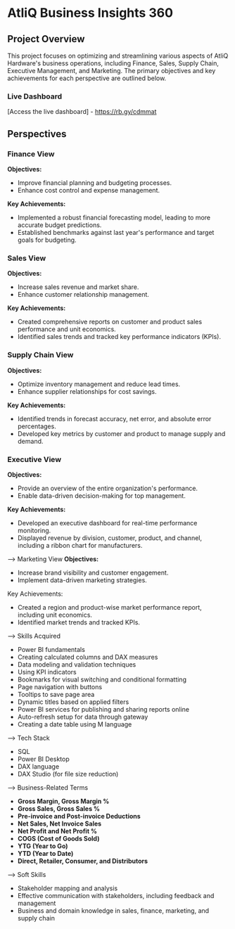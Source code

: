 # AtliQ Business Insights 360

## Project Overview
This project focuses on optimizing and streamlining various aspects of AtliQ Hardware's business operations, including Finance, Sales, Supply Chain, Executive Management, and Marketing. The primary objectives and key achievements for each perspective are outlined below.

### Live Dashboard
[Access the live dashboard] - https://rb.gy/cdmmat 

## Perspectives

### Finance View
**Objectives:**
- Improve financial planning and budgeting processes.
- Enhance cost control and expense management.

**Key Achievements:**
- Implemented a robust financial forecasting model, leading to more accurate budget predictions.
- Established benchmarks against last year's performance and target goals for budgeting.

### Sales View
**Objectives:**
- Increase sales revenue and market share.
- Enhance customer relationship management.

**Key Achievements:**
- Created comprehensive reports on customer and product sales performance and unit economics.
- Identified sales trends and tracked key performance indicators (KPIs).

### Supply Chain View
**Objectives:**
- Optimize inventory management and reduce lead times.
- Enhance supplier relationships for cost savings.

**Key Achievements:**
- Identified trends in forecast accuracy, net error, and absolute error percentages.
- Developed key metrics by customer and product to manage supply and demand.

### Executive View
**Objectives:**
- Provide an overview of the entire organization's performance.
- Enable data-driven decision-making for top management.

**Key Achievements:**
- Developed an executive dashboard for real-time performance monitoring.
- Displayed revenue by division, customer, product, and channel, including a ribbon chart for manufacturers.

--> Marketing View
**Objectives:**
- Increase brand visibility and customer engagement.
- Implement data-driven marketing strategies.

Key Achievements:
- Created a region and product-wise market performance report, including unit economics.
- Identified market trends and tracked KPIs.

--> Skills Acquired
- Power BI fundamentals
- Creating calculated columns and DAX measures
- Data modeling and validation techniques
- Using KPI indicators
- Bookmarks for visual switching and conditional formatting
- Page navigation with buttons
- Tooltips to save page area
- Dynamic titles based on applied filters
- Power BI services for publishing and sharing reports online
- Auto-refresh setup for data through gateway
- Creating a date table using M language

--> Tech Stack
- SQL
- Power BI Desktop
- DAX language
- DAX Studio (for file size reduction)

--> Business-Related Terms
- **Gross Margin, Gross Margin %**
- **Gross Sales, Gross Sales %**
- **Pre-invoice and Post-invoice Deductions**
- **Net Sales, Net Invoice Sales**
- **Net Profit and Net Profit %**
- **COGS (Cost of Goods Sold)**
- **YTG (Year to Go)**
- **YTD (Year to Date)**
- **Direct, Retailer, Consumer, and Distributors**

--> Soft Skills
- Stakeholder mapping and analysis
- Effective communication with stakeholders, including feedback and management
- Business and domain knowledge in sales, finance, marketing, and supply chain

